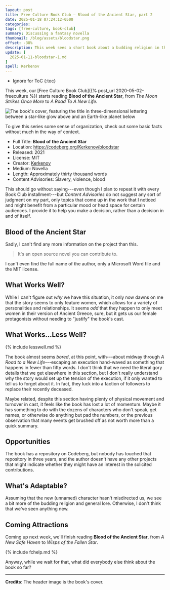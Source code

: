 ```yaml
---
layout: post
title: Free Culture Book Club — Blood of the Ancient Star, part 2
date: 2025-01-18 07:24:12-0500
categories:
tags: [free-culture, book-club]
summary: Discussing a fantasy novella
thumbnail: /blog/assets/bloodstar.png
offset: -38%
description: This week sees a short book about a budding religion in the ancient world.
update: [
  2025-01-11-bloodstar-1.md
]
spell: Kerkenov
---
```


* Ignore for ToC
{:toc}

This week, our [Free Culture Book Club]({% post_url 2020-05-02-freeculture %}) starts reading **Blood of the Ancient Star**, from *The Moon Strikes Once More* to *A Road To A New Life*.

![The book's cover, featuring the title in three-dimensional lettering between a star-like glow above and an Earth-like planet below](/blog/assets/bloodstar.png "Out of this...no, never mind")

To give this series some sense of organization, check out some basic facts without much in the way of context.

 * Full Title:  **Blood of the Ancient Star**
 * Location:  <https://codeberg.org/Kerkenov/bloodstar>
 * Released:  2021
 * License:  MIT
 * Creator:  [Kerkenov](https://codeberg.org/Kerkenov)
 * Medium:  Novella
 * Length:  Approximately thirty thousand words
 * Content Advisories:  Slavery, violence, blood

This should go without saying---even though I plan to repeat it with every Book Club installment---but *Content Advisories* do not suggest any sort of judgment on my part, only topics that come up in the work that I noticed and might benefit from a particular mood or head space for certain audiences.  I provide it to help you make a decision, rather than a decision in and of itself.

## Blood of the Ancient Star

Sadly, I can't find any more information on the project than this.

 > It's an open source novel you can contribute to.

I can't even find the full name of the author, only a Microsoft Word file and the MIT license.

## What Works Well?

While I can't figure out *why* we have this situation, it only now dawns on me that the story seems to only feature women, which allows for a variety of personalities and relationships.  It seems *odd* that they happen to only meet women in their version of Ancient Greece, sure, but it gets us our female protagonists without needing to "justify" the book's cast.

## What Works...Less Well?

{% include lesswell.md %}

The book almost seems *bored*, at this point, with---about midway through *A Road to a New Life*---escaping an execution hand-waved as something that happens in fewer than fifty words.  I don't think that we need the literal gory details that we get elsewhere in this section, but I don't really understand why the story would set up the tension of the execution, if it only wanted to tell us to forget about it.  In fact, they luck into a faction of followers to replace their recently deceased.

Maybe related, despite this section having plenty of physical movement and turnover in cast, it feels like the book has lost a lot of momentum.  Maybe it has something to do with the dozens of characters who don't speak, get names, or otherwise do anything but pad the numbers, or the previous observation that many events get brushed off as not worth more than a quick summary.

## Opportunities

The book has a repository on Codeberg, but nobody has touched that repository in three years, and the author doesn't have any other projects that might indicate whether they might have an interest in the solicited contributions.

## What's Adaptable?

Assuming that the new (unnamed) character hasn't misdirected us, we see a bit more of the budding religion and general lore.  Otherwise, I don't think that we've seen anything new.

## Coming Attractions

Coming up next week, we'll finish reading **Blood of the Ancient Star**, from *A New Safe Haven* to *Wisps of the Fallen Star*.

{% include fchelp.md %}

Anyway, while we wait for that, what did everybody else think about the book so far?

* * *

**Credits**:  The header image is the book's cover.
